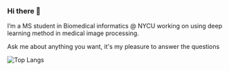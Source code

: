 ### Hi there 👋

I’m a MS student in Biomedical informatics @ NYCU working on using deep learning method in medical image processing.

Ask me about anything you want, it's my pleasure to answer the questions
<br>

![Top Langs](https://github-readme-stats.vercel.app/api/top-langs/?username=yushengtzou&layout=compact&hide=html,css,vim%20script)

